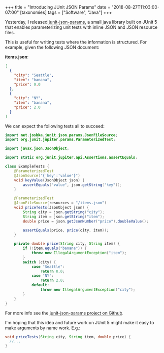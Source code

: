 +++
title = "Introducing JUnit JSON Params"
date = "2018-08-27T11:03:00-07:00"
[taxonomies]
tags = ["Software", "Java"]
+++

Yesterday, I released [junit-json-params](https://www.joshka.net/junit-json-params/), a small java
library built on JUnit 5 that enables parameterizing unit tests with inline JSON and JSON resource
files.

<!-- more -->

This is useful for writing tests where the information is structured. For example, given the
following JSON document:

**items.json:**

```json
[
  {
    "city": "Seattle",
    "item": "banana",
    "price": 0.0
  },
  {
    "city": "NY",
    "item": "banana",
    "price": 2.0
  }
]
```

We can expect the following tests all to succeed:

```java
import net.joshka.junit.json.params.JsonFileSource;
import org.junit.jupiter.params.ParameterizedTest;

import javax.json.JsonObject;

import static org.junit.jupiter.api.Assertions.assertEquals;

class ExampleTests {
    @ParameterizedTest
    @JsonSource("{'key':'value'}")
    void keyValue(JsonObject json) {
        assertEquals("value", json.getString("key"));
    }

    @ParameterizedTest
    @JsonFileSource(resources = "/items.json")
    void priceTests(JsonObject json) {
        String city = json.getString("city");
        String item = json.getString("item");
        double price = json.getJsonNumber("price").doubleValue();

        assertEquals(price, price(city, item));
    }

    private double price(String city, String item) {
        if (!item.equals("banana")) {
            throw new IllegalArgumentException("item");
        }
        switch (city) {
            case "Seattle":
                return 0.0;
            case "NY":
                return 2.0;
            default:
                throw new IllegalArgumentException("city");
        }
    }
}
```

For more info see the [junit-json-params project on Github](https://github.com/joshka/junit-json-params).

I'm hoping that this idea and future work on JUnit 5 might make it easy to make arguments by name
work. E.g.:

```java
void priceTests(String city, String item, double price) {
  //...
}
```
